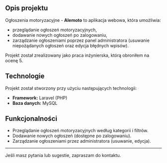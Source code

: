 <h2>Opis projektu</h2>
<p>
    Ogłoszenia motoryzacyjne - <strong>Alemoto</strong> to aplikacja webowa, która umożliwia:
</p>
<ul>
    <li>przeglądanie ogłoszeń motoryzacyjnych,</li>
    <li>dodawanie nowych ogłoszeń po zalogowaniu,</li>
    <li>zarządzanie ogłoszeniami poprzez panel administratora (usuwanie niepożądanych ogłoszeń oraz edycja błędnych wpisów).</li>
</ul>
<p>Projekt został zrealizowany jako praca inżynierska, którą obroniłem na ocenę 5.</p>

<h2>Technologie</h2>
<p>Projekt został stworzony przy użyciu następujących technologii:</p>
<ul>
    <li><strong>Framework:</strong> Laravel (PHP)</li>
    <li><strong>Baza danych:</strong> MySQL</li>
</ul>

<h2>Funkcjonalności</h2>
<ul>
    <li>Przeglądanie ogłoszeń motoryzacyjnych według kategorii i filtrów.</li>
    <li>Dodawanie nowych ogłoszeń (dostępne po zalogowaniu).</li>
    <li>Zarządzanie ogłoszeniami przez administratora (usuwanie, edycja).</li>
</ul>

---

Jeśli masz pytania lub sugestie, zapraszam do kontaktu.

